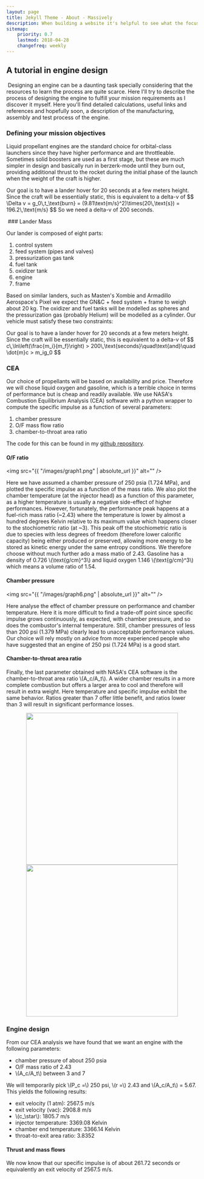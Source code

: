 ```yaml
---
layout: page
title: Jekyll Theme - About - Massively
description: When building a website it's helpful to see what the focus of your site is. This page is an example of how to show a website's focus.
sitemap:
    priority: 0.7
    lastmod: 2018-04-28
    changefreq: weekly
---
```


## A tutorial in engine design

<span class="image left"><img src="https://img.purch.com/h/1400/aHR0cDovL3d3dy5zcGFjZS5jb20vaW1hZ2VzL2kvMDAwLzAwMi80NDUvb3JpZ2luYWwvMDcwNTA3X21ldGhhbmVfcm9ja2V0XzAyLmpwZw==" alt="" /></span>
Designing an engine can be a daunting task specially considering that the resources to learn the process are quite scarce. Here I'll try to describe the process of designing the engine to fulfill your mission requirements as I discover it myself. Here you'll find detailed calculations, useful links and references and hopefully soon, a description of the manufacturing, assembly and test process of the engine.

### Defining your mission objectives
Liquid propellant engines are the standard choice for orbital-class launchers since they have higher performance and are throttleable. Sometimes solid boosters are used as a first stage, but these are much simpler in design and basically run in berzerk-mode until they burn out, providing additional thrust to the rocket during the initial phase of the launch when the weight of the craft is higher.
<div class="box">
  <p>
  Our goal is to have a lander hover for 20 seconds at a few meters height. Since the craft will be essentially static, this is equivalent to a delta-v of
  $$
  \Delta v = g_0\,t_\text{burn}
  = (9.81\text{m/s}^2)\times(20\,\text{s}) = 196.2\,\text{m/s}
  $$
  So we need a delta-v of 200 seconds.
  </p>
</div>
<span class="image right"><img src="http://masten.aero/wp-content/uploads/2015/01/09-09-16_Masten_xombie_VTVL-2502.jpg" alt="" /></span>
### Lander Mass

Our lander is composed of eight parts:

1. control system
2. feed system (pipes and valves)
3. pressurization gas tank
4. fuel tank
5. oxidizer tank
7. engine
8. frame

Based on similar landers, such as Masten's Xombie and Armadillo Aerospace's Pixel we expect the GN&C + feed system + frame to weigh about 20 kg. The oxidizer and fuel tanks will be modelled as spheres and the pressurization gas (probably Helium) will be modelled as a cylinder. Our vehicle must satisfy these two constraints:

<div class="box">
  <p>
  Our goal is to have a lander hover for 20 seconds at a few meters height. Since the craft will be essentially static, this is equivalent to a delta-v of
  $$
  c\,\ln\left(\frac{m_i}{m_f}\right) > 200\,\text{seconds}\quad\text{and}\quad
  \dot{m}c > m_ig_0
  $$
  </p>
</div>

### CEA

Our choice of propellants will be based on availability and price. Therefore we will chose liquid oxygen and gasoline, which is a terrible choice in terms of performance but is cheap and readily available. We use NASA's Combustion Equilibrium Analysis (CEA) software with a python wrapper to compute the specific impulse as a function of several parameters:

1. chamber pressure
2. O/F mass flow ratio
3. chamber-to-throat area ratio

The code for this can be found in my [github repository](https://github.com/Xenophyte/preliminary_rocket_design).

#### O/F ratio

<span class="image right"><img src="{{ "/images/graph1.png" | absolute_url }}" alt="" /></span>

Here we have assumed a chamber pressure of 250 psia (1.724 MPa), and plotted the specific impulse as a function of the mass ratio. We also plot the chamber temperature (at the injector head) as a function of this parameter, as a higher temperature is usually a negative side-effect of higher performances. However, fortunately, the performance peak happens at a fuel-rich mass ratio (~2.43) where the temperature is lower by almost a hundred degrees Kelvin relative to its maximum value which happens closer to the stochiometric ratio (at ~3). This peak off the stochiometric ratio is due to species with less degrees of freedom (therefore lower calorific capacity) being either produced or preserved, allowing more energy to be stored as kinetic energy under the same entropy conditions. We therefore choose without much further ado a mass matio of 2.43. Gasoline has a density of 0.726 \\(\text{g/cm}^3\\) and liquid oxygen 1.146 \\(\text{g/cm}^3\\) which means a volume ratio of 1.54.

#### Chamber pressure

<span class="image right"><img src="{{ "/images/graph6.png" | absolute_url }}" alt="" /></span>

Here analyse the effect of chamber pressure on performance and chamber temperature. Here it is more difficult to find a trade-off point since specific impulse grows continuously, as expected, with chamber pressure, and so does the combustor's internal temperature. Still, chamber pressures of less than 200 psi (1.379 MPa) clearly lead to unacceptable performance values. Our choice will rely mostly on advice from more experienced people who have suggested that an engine of 250 psi (1.724 MPa) is a good start.

#### Chamber-to-throat area ratio

Finally, the last parameter obtained with NASA's CEA software is the chamber-to-throat area ratio \\(A_c/A_t\\). A wider chamber results in a more complete combustion but offers a larger area to cool and therefore will result in extra weight. Here temperature and specific impulse exhibit the same behavior. Ratios greater than 7 offer little benefit, and ratios lower than 3 will result in significant performance losses.

<p align="center">
  <img width="400" src="{{ "/images/graph7.png" | absolute_url }}">
  <img width="400" src="{{ "/images/graph8.png" | absolute_url }}">
</p>

### Engine design

From our CEA analysis we have found that we want an engine with the following parameters:
* chamber pressure of about 250 psia
* O/F mass ratio of 2.43
* \\(A_c/A_t\\) between 3 and 7

We will temporarily pick \\(P_c =\\) 250 psi, \\(r =\\) 2.43 and \\(A_c/A_t\\) = 5.67. This yields the following results:

* exit velocity (1 atm): 2567.5 m/s
* exit velocity (vac): 2908.8 m/s
* \\(c_\star\\): 1805.7 m/s
* injector temperature: 3369.08 Kelvin
* chamber end temperature: 3366.14 Kelvin
* throat-to-exit area ratio: 3.8352

#### Thrust and mass flows

We now know that our specific impulse is of about 261.72 seconds or equivalently an exit velocity of 2567.5 m/s.
